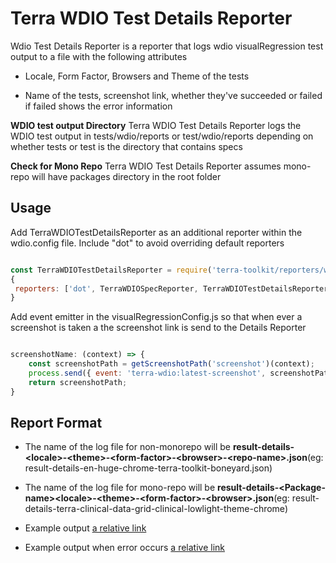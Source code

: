 # Terra WDIO Test Details Reporter

Wdio Test Details Reporter is a reporter that logs wdio visualRegression test output to a file with the following attributes

- Locale, Form Factor, Browsers and Theme of the tests

- Name of the tests, screenshot link, whether they've succeeded or failed if failed shows the error information

**WDIO test output Directory**
Terra WDIO Test Details Reporter logs the WDIO test output in tests/wdio/reports or test/wdio/reports depending on whether tests or test is the directory that contains specs

**Check for Mono Repo**
Terra WDIO Test Details Reporter assumes mono-repo will have packages directory in the root folder

## Usage

Add TerraWDIOTestDetailsReporter as an additional reporter within the wdio.config file. Include "dot" to avoid overriding default reporters

```javascript

const TerraWDIOTestDetailsReporter = require('terra-toolkit/reporters/wdio/TerraWDIOTestDetailsReporter');
{
 reporters: ['dot', TerraWDIOSpecReporter, TerraWDIOTestDetailsReporter],
}

```

Add event emitter in the visualRegressionConfig.js so that when ever a screenshot is taken a the screenshot link is send to the Details Reporter

```javascript

screenshotName: (context) => {
    const screenshotPath = getScreenshotPath('screenshot')(context);
    process.send({ event: 'terra-wdio:latest-screenshot', screenshotPath });
    return screenshotPath;
}

```

## Report Format

- The name of the log file for non-monorepo will be **result-details-\<locale>-\<theme>-\<form-factor>-\<browser>-\<repo-name>.json**(eg: result-details-en-huge-chrome-terra-toolkit-boneyard.json)

- The name of the log file for mono-repo will be **result-details-\<Package-name>\<locale>-\<theme>-\<form-factor>-\<browser>.json**(eg: result-details-terra-clinical-data-grid-clinical-lowlight-theme-chrome)

- Example output  [a relative link](details-reporter-sample-results.json)
- Example output when error occurs  [a relative link](details-reporter-sample-results-withError.json)